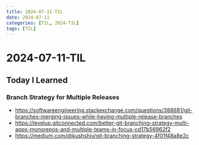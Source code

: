 ```yaml
---
title: 2024-07-11-TIL
date: 2024-07-11
categories: [TIL, 2024-TIL]
tags: [TIL]
---
```


# 2024-07-11-TIL

## Today I Learned

### Branch Strategy for Multiple Releases

- https://softwareengineering.stackexchange.com/questions/388681/git-branches-merging-issues-while-having-multiple-release-branches
- https://levelup.gitconnected.com/better-git-branching-strategy-multi-apps-monorepos-and-multiple-teams-in-focus-cd17b56962f2
- https://medium.com/@kushshiv/git-branching-strategy-4f01f48a8e2c